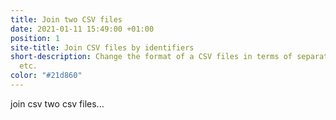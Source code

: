 ```yaml
---
title: Join two CSV files
date: 2021-01-11 15:49:00 +01:00
position: 1
site-title: Join CSV files by identifiers
short-description: Change the format of a CSV files in terms of separator, text quotation,
  etc.
color: "#21d860"
---
```


join csv two csv files...